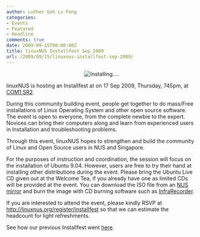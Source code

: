 ```yaml
---
author: Luther Goh Lu Feng
categories:
- Events
- Featured
- Headline
comments: true
date: 2009-09-15T00:00:00Z
title: linuxNUS Installfest Sep 2009
url: /2009/09/15/linuxnus-installfest-sep-2009/
---
```


<p align="center"><img src="http://farm4.static.flickr.com/3505/3260062912_baf52f4ed7.jpg?v=0" alt="Installing...." /></p>

linuxNUS is hosting an Installfest at on 17 Sep 2009, Thursday, 745pm, at <a href="http://www.comp.nus.edu.sg/aboutsoc/location.shtml">COM1 SR2</a>.

During this community building event, people get together to do mass/Free installations of Linux Operating System and other open source software. The event is open to everyone, from the complete newbie to the expert. Novices can bring their computers along and learn from experienced users in Installation and troubleshooting problems.

Through this event, linuxNUS hopes to strengthen and build the community of Linux and Open Source users in NUS and Singapore.

For the purposes of instruction and coordination, the session will focus on the installation of Ubuntu 9.04. However, users are free to try their hand at installing other distributions during the event. Please bring the Ubuntu Live CD given out at the Welcome Tea, if you already have one as limited CDs will be provided at the event. You can download the ISO file from an <a href="http://ftp.science.nus.edu.sg/linux/ubuntu-ISO/9.04/">NUS mirror</a> and burn the image with CD burning software such as <a href="http://infrarecorder.org/">InfraRecorder</a>.

If you are interested to attend the event, please kindly RSVP at <a href="http://linuxnus.org/register/installfest">http://linuxnus.org/register/installfest</a> so that we can estimate the headcount for light refreshments.

See how our previous Installfest went <a href="http://linuxnus.org/2009/02/10/what-fun-an-install-fest/">here</a>.
